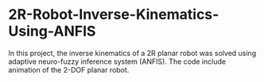 # 2R-Robot-Inverse-Kinematics-Using-ANFIS 
In this project, the inverse kinematics of a 2R planar robot was solved using adaptive neuro-fuzzy inference system (ANFIS). The code include animation of the 2-DOF planar robot.
